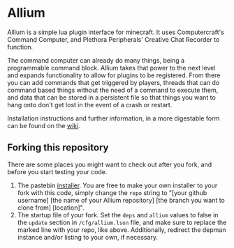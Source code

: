 # Allium

Allium is a simple lua plugin interface for minecraft.
It uses Computercraft's Command Computer, and Plethora Peripherals' Creative Chat Recorder to function.

The command computer can already do many things, being a programmable command block. Allium takes that power to the next level and expands functionality to allow for plugins to be registered. From there you can add commands that get triggered by players, threads that can do command based things without the need of a command to execute them, and data that can be stored in a persistent file so that things you want to hang onto don't get lost in the event of a crash or restart.

Installation instructions and further information, in a more digestable form can be found on the [wiki](https://hugeblank.github.io/Allium-wiki/).

## Forking this repository

There are some places you might want to check out after you fork, and before you start testing your code.

1. The pastebin [installer](https://www.pastebin.com/LGwrkjxm). You are free to make your own installer to your fork with this code, simply change the `repo` string to "[your github username] [the name of your Allium repository] [the branch you want to clone from] [location]".
2. The startup file of your fork. Set the `deps` and `allium` values to false in the `update` section in `/cfg/allium.lson` file, and make sure to replace the marked line with your repo, like above. Additionally, redirect the depman instance and/or listing to your own, if necessary.